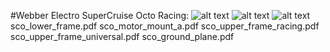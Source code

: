 #Webber Electro SuperCruise Octo
Racing:
![alt text](https://github.com/imfatant/test/blob/master/supercruise_octo/racer.jpg)
![alt text](https://github.com/imfatant/test/blob/master/supercruise_octo/universal.jpg)
![alt text](https://github.com/imfatant/test/blob/master/supercruise_octo/rtk.jpg)
sco_lower_frame.pdf
sco_motor_mount_a.pdf
sco_upper_frame_racing.pdf
sco_upper_frame_universal.pdf
sco_ground_plane.pdf
